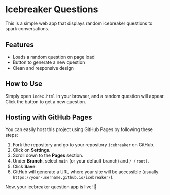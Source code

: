 # Icebreaker Questions

This is a simple web app that displays random icebreaker questions to spark conversations.

## Features
- Loads a random question on page load
- Button to generate a new question
- Clean and responsive design

## How to Use
Simply open `index.html` in your browser, and a random question will appear. Click the button to get a new question.

## Hosting with GitHub Pages
You can easily host this project using GitHub Pages by following these steps:

1. Fork the repository and go to your repository `icebreaker` on GitHub.
2. Click on **Settings**.
3. Scroll down to the **Pages** section.
4. Under **Branch**, select `main` (or your default branch) and `/ (root)`.
5. Click **Save**.
6. GitHub will generate a URL where your site will be accessible (usually `https://your-username.github.io/icebreaker/`).

Now, your icebreaker question app is live! 🎉

